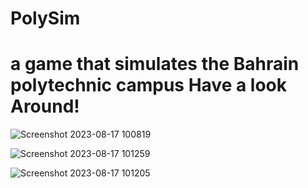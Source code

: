 # PolySim
# a game that simulates the Bahrain polytechnic campus Have a look Around!

![Screenshot 2023-08-17 100819](https://github.com/AhmedMakhlooqDev/PolySim/assets/76881779/97ba029d-7fb2-42b5-ad40-ac15b0eeeafc)

![Screenshot 2023-08-17 101259](https://github.com/AhmedMakhlooqDev/PolySim/assets/76881779/f6d24d83-4d1d-4340-8eaf-809b682c90a1)

![Screenshot 2023-08-17 101205](https://github.com/AhmedMakhlooqDev/PolySim/assets/76881779/9061e81f-89c6-4ded-8fe5-9be0c949a8ff)

